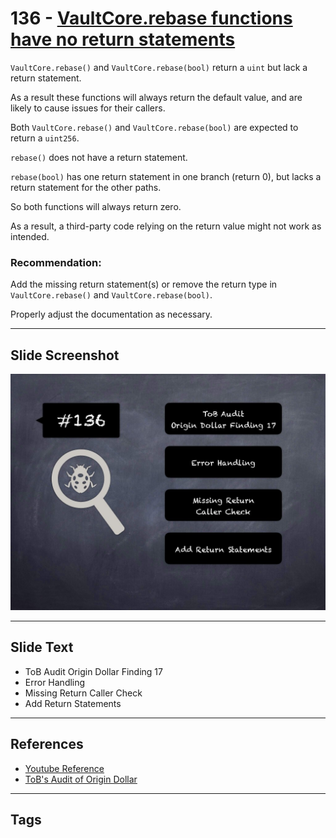 
# 136 - [VaultCore.rebase functions have no return statements](./VaultCore.rebase%20functions%20have%20no%20return%20statements.md)

`VaultCore.rebase()` and `VaultCore.rebase(bool)` return a `uint` but lack a return statement. 

As a result these functions will always return the default value, and are likely to cause issues for their callers. 

Both `VaultCore.rebase()` and `VaultCore.rebase(bool)` are expected to return a `uint256`. 

`rebase()` does not have a return statement. 

`rebase(bool)` has one return statement in one branch (return 0), but lacks a return statement for the other paths. 

So both functions will always return zero. 

As a result, a third-party code relying on the return value might not work as intended.
### Recommendation:
Add the missing return statement(s) or remove the return type in `VaultCore.rebase()` and `VaultCore.rebase(bool)`.

Properly adjust the documentation as necessary.
___
## Slide Screenshot
![136.jpg](../../images/8.%20Audit%20Findings%20201/136.jpg)
___
## Slide Text
- ToB Audit Origin Dollar Finding 17
- Error Handling
- Missing Return Caller Check
- Add Return Statements
___
## References
- [Youtube Reference](https://youtu.be/yphqu2N35X4?t=911)
- [ToB's Audit of Origin Dollar](https://github.com/trailofbits/publications/blob/master/reviews/OriginDollar.pdf)
___
## Tags
